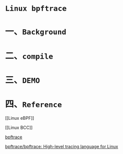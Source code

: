 # `Linux bpftrace`
# 一、`Background`


# 二、`compile`


# 三、`DEMO`


# 四、`Reference`

[[Linux eBPF]]

[[Linux BCC]]

[bpftrace](https://github.com/bpftrace)

[bpftrace/bpftrace: High-level tracing language for Linux](https://github.com/bpftrace/bpftrace)
